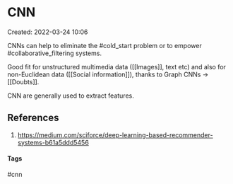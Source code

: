 # CNN
Created: 2022-03-24 10:06

CNNs can help to eliminate the #cold_start  problem or to empower #collaborative_filtering systems.

Good fit for unstructured multimedia data ([[Images]], text etc) and also for non-Euclidean data ([[Social information]]), thanks to Graph CNNs -> [[Doubts]].

CNN are generally used to extract features.

## References
1. https://medium.com/sciforce/deep-learning-based-recommender-systems-b61a5ddd5456


#### Tags
#cnn
